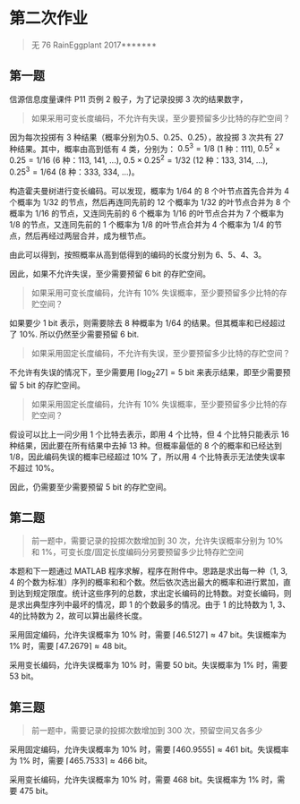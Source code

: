 # 第二次作业

> 无 76	RainEggplant	2017*******



## 第一题

信源信息度量课件 P11 页例 2 骰子，为了记录投掷 3 次的结果数字，

> 如果采用可变长度编码，不允许有失误，至少要预留多少比特的存贮空间？

因为每次投掷有 3 种结果（概率分别为0.5、0.25、0.25），故投掷 3 次共有 27 种结果。其中，概率由高到低有 4 类，分别为： $0.5^3=1/8$ (1 种：111), $0.5^2\times 0.25 = 1/16$ (6 种：113, 141, ...), $0.5\times 0.25^2 = 1/32$ (12 种：133, 314, ...), $0.25^3 = 1/64$ (8 种：333, 334, ...)。

构造霍夫曼树进行变长编码。可以发现，概率为 1/64 的 8 个叶节点首先合并为 4 个概率为 1/32 的节点，然后再连同先前的 12 个概率为 1/32 的叶节点合并为 8 个概率为 1/16 的节点，又连同先前的 6 个概率为 1/16 的叶节点合并为 7 个概率为 1/8 的节点，又连同先前的 1 个概率为 1/8 的叶节点合并为 4 个概率为 1/4 的节点，然后再经过两层合并，成为根节点。

由此可以得到，按照概率从高到低得到的编码的长度分别为 6、5、4、3。

因此，如果不允许失误，至少需要预留 6 bit 的存贮空间。



> 如果采用可变长度编码，允许有 10% 失误概率，至少要预留多少比特的存贮空间？

如果要少 1 bit 表示，则需要除去 8 种概率为 1/64 的结果。但其概率和已经超过了 10%. 所以仍然至少需要预留 6 bit.



> 如果采用固定长度编码，不允许有失误，至少要预留多少比特的存贮空间？

不允许有失误的情况下，至少需要用 $\lceil \mathrm{log}_2 27 \rceil=5$ bit 来表示结果，即至少需要预留 5 bit 的存贮空间。



> 如果采用固定长度编码，允许有 10% 失误概率，至少要预留多少比特的存贮空间？

假设可以比上一问少用 1 个比特去表示，即用 4 个比特，但 4 个比特只能表示 16 种结果，因此要在所有结果中去掉 13 种。但概率最低的 8 个的概率和已经达到 1/8，因此编码失误的概率已经超过 10% 了，所以用 4 个比特表示无法使失误率不超过 10%。

因此，仍需要至少需要预留 5 bit 的存贮空间。





## 第二题

> 前一题中，需要记录的投掷次数增加到 30 次，允许失误概率分别为 10% 和 1%，可变长度/固定长度编码分另要预留多少比特存贮空间

本题和下一题通过 MATLAB 程序求解，程序在附件中。思路是求出每一种（1, 3, 4 的个数为标准）序列的概率和和个数。然后依次选出最大的概率和进行累加，直到达到规定限度。统计这些序列的总数，求出定长编码的比特数。对变长编码，则是求出典型序列中最坏的情况，即 1 的个数最多的情况。由于 1 的比特数为 1, 3、4的比特数为 2，故可以算出最终长度。



采用固定编码，允许失误概率为 10% 时，需要 $\lceil 46.5127 \rceil \approx 47$ bit。失误概率为 1% 时，需要 $\lceil 47.2679 \rceil \approx 48$ bit。

采用变长编码，允许失误概率为 10% 时，需要 50 bit。失误概率为 1% 时，需要 53 bit。





## 第三题

> 前一题中，需要记录的投掷次数增加到 300 次，预留空间又各多少

采用固定编码，允许失误概率为 10% 时，需要 $\lceil 460.9555 \rceil \approx 461$ bit。失误概率为 1% 时，需要 $\lceil 465.7533 \rceil \approx 466$ bit。

采用变长编码，允许失误概率为 10% 时，需要 468 bit。失误概率为 1% 时，需要 475 bit。